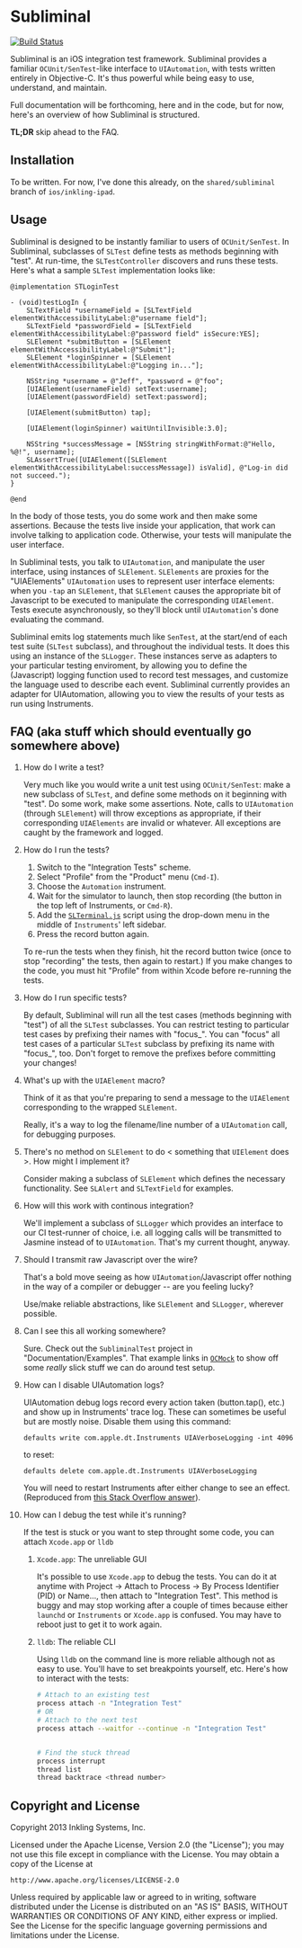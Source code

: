 Subliminal
==========

[![Build Status](https://magnum.travis-ci.com/inkling/Subliminal.png?token=tGk36ucKTD4RKEVFUyfq&branch=master)](https://magnum.travis-ci.com/inkling/Subliminal)

Subliminal is an iOS integration test framework. Subliminal provides a familiar `OCUnit/SenTest`-like interface to `UIAutomation`, with tests written entirely in Objective-C. It's thus powerful while being easy to use, understand, and maintain.

Full documentation will be forthcoming, here and in the code, but for now, here's an overview of how Subliminal is structured.

**TL;DR** skip ahead to the FAQ.

Installation
-----

To be written. For now, I've done this already, on the `shared/subliminal` branch of `ios/inkling-ipad`.

Usage
-----

Subliminal is designed to be instantly familiar to users of `OCUnit/SenTest`. In Subliminal, subclasses of `SLTest` define tests as methods beginning with "test". At run-time, the `SLTestController` discovers and runs these tests. Here's what a sample `SLTest` implementation looks like:

	@implementation STLoginTest

	- (void)testLogIn {
		SLTextField *usernameField = [SLTextField elementWithAccessibilityLabel:@"username field"];
		SLTextField *passwordField = [SLTextField elementWithAccessibilityLabel:@"password field" isSecure:YES];
		SLElement *submitButton = [SLElement elementWithAccessibilityLabel:@"Submit"];
		SLElement *loginSpinner = [SLElement elementWithAccessibilityLabel:@"Logging in..."];
		
	    NSString *username = @"Jeff", *password = @"foo";
	    [UIAElement(usernameField) setText:username];
	    [UIAElement(passwordField) setText:password];
    
	    [UIAElement(submitButton) tap];
    
	    [UIAElement(loginSpinner) waitUntilInvisible:3.0];
    
	    NSString *successMessage = [NSString stringWithFormat:@"Hello, %@!", username];
	    SLAssertTrue([UIAElement([SLElement elementWithAccessibilityLabel:successMessage]) isValid], @"Log-in did not succeed.");
	}

	@end


In the body of those tests, you do some work and then make some assertions. Because the tests live inside your application, that work can involve talking to application code. Otherwise, your tests will manipulate the user interface. 

In Subliminal tests, you talk to `UIAutomation`, and manipulate the user interface, using instances of `SLElement`. `SLElements` are proxies for the "UIAElements" `UIAutomation` uses to represent user interface elements: when you `-tap` an `SLElement`, that `SLElement` causes the appropriate bit of Javascript to be executed to manipulate the corresponding `UIAElement`. Tests execute asynchronously, so they'll block until `UIAutomation`'s done evaluating the command.

Subliminal emits log statements much like `SenTest`, at the start/end of each test suite (`SLTest` subclass), and throughout the individual tests. It does this using an instance of the `SLLogger`. These instances serve as adapters to your particular testing enviroment, by allowing you to define the (Javascript) logging function used to record test messages, and customize the language used to describe each event. Subliminal currently provides an adapter for UIAutomation, allowing you to view the results of your tests as run using Instruments.

FAQ (aka stuff which should eventually go somewhere above)
----------------------------------------------------------

1. How do I write a test?

	Very much like you would write a unit test using `OCUnit/SenTest`: make a new subclass of `SLTest`, and define some methods on it beginning with "test". Do some work, make some assertions. Note, calls to `UIAutomation` (through `SLElement`) will throw exceptions as appropriate, if their corresponding `UIAElements` are invalid or whatever. All exceptions are caught by the framework and logged.
	
2. How do I run the tests?
	
	1. Switch to the "Integration Tests" scheme.
	2. Select "Profile" from the "Product" menu (`Cmd-I`).
	3. Choose the `Automation` instrument.
	4. Wait for the simulator to launch, then stop recording (the button in the top 
	left of Instruments, or `Cmd-R`).
	5. Add the [`SLTerminal.js`](https://git.inkling.com/ios/Subliminal/blob/master/SLTerminal.js) script using the drop-down menu in the middle of `Instruments`' left sidebar.
	6. Press the record button again.
	
	To re-run the tests when they finish, hit the record button twice (once to stop 
	"recording" the tests, then again to restart.) If you make changes to the code, 
	you must hit "Profile" from within Xcode before re-running the tests.
	
3. How do I run specific tests?

	By default, Subliminal will run all the test cases (methods beginning with "test") 
	of all the `SLTest` subclasses. You can restrict testing to particular test 
	cases by prefixing their names with "focus_". You can "focus" all test cases 
	of a particular `SLTest` subclass by prefixing its name with "focus_", too. 
	Don't forget to remove the prefixes before committing your changes!
	
4. What's up with the `UIAElement` macro?

	Think of it as that you're preparing to send a message to the `UIAElement` corresponding to the wrapped `SLElement`.
	
	Really, it's a way to log the filename/line number of a `UIAutomation` call, for debugging purposes.
	
5. There's no method on `SLElement` to do < something that `UIElement` does >. How might I implement it?
	
	Consider making a subclass of `SLElement` which defines the necessary functionality. See `SLAlert` and `SLTextField` for examples.
	
6. How will this work with continous integration?

	We'll implement a subclass of `SLLogger` which provides an interface to our CI test-runner of choice, i.e. all logging calls will be transmitted to Jasmine instead of to `UIAutomation`. That's my current thought, anyway.
	
7. Should I transmit raw Javascript over the wire?

	That's a bold move seeing as how `UIAutomation`/Javascript offer nothing in the way of a compiler or debugger -- are you feeling lucky?
	
	Use/make reliable abstractions, like `SLElement` and `SLLogger`, wherever possible.
	
8. Can I see this all working somewhere?

	Sure. Check out the `SubliminalTest` project in "Documentation/Examples". That example links in [`OCMock`](https://github.com/inkling/ocmock) to show off some _really_ slick stuff we can do around test setup.
	
9. How can I disable UIAutomation logs?

	UIAutomation debug logs record every action taken (button.tap(), etc.) and show up in Instruments' trace log. These can sometimes be useful but are mostly noise. Disable them using this command:
	 
	`defaults write com.apple.dt.Instruments UIAVerboseLogging -int 4096`
	
	to reset:
	
	`defaults delete com.apple.dt.Instruments UIAVerboseLogging`

	You will need to restart Instruments after either change to see an effect. (Reproduced from [this Stack Overflow answer](http://stackoverflow.com/a/8760768)).
	
10. How can I debug the test while it's running?

	If the test is stuck or you want to step throught some code, you can attach `Xcode.app` or `lldb`
	
	1. `Xcode.app`: The unreliable GUI

		It's possible to use `Xcode.app` to debug the tests. You can do it at anytime with Project -> Attach to Process -> By Process Identifier (PID) or Name..., then attach to "Integration Test". This method is buggy and may stop working after a couple of times because either `launchd` or `Instruments` or `Xcode.app` is confused. You may have to reboot just to get it to work again.

	2. `lldb`: The reliable CLI

		Using `lldb` on the command line is more reliable although not as easy to use. You'll have to set breakpoints yourself, etc. Here's how to interact with the tests:

		```sh
		# Attach to an existing test
		process attach -n "Integration Test"
		# OR
		# Attach to the next test
		process attach --waitfor --continue -n "Integration Test"
		
		
		# Find the stuck thread
		process interrupt
		thread list
		thread backtrace <thread number>
		```
		
Copyright and License
---------------------

Copyright 2013 Inkling Systems, Inc.

Licensed under the Apache License, Version 2.0 (the "License");
you may not use this file except in compliance with the License.
You may obtain a copy of the License at

    http://www.apache.org/licenses/LICENSE-2.0

Unless required by applicable law or agreed to in writing, software
distributed under the License is distributed on an "AS IS" BASIS,
WITHOUT WARRANTIES OR CONDITIONS OF ANY KIND, either express or implied.
See the License for the specific language governing permissions and
limitations under the License.
